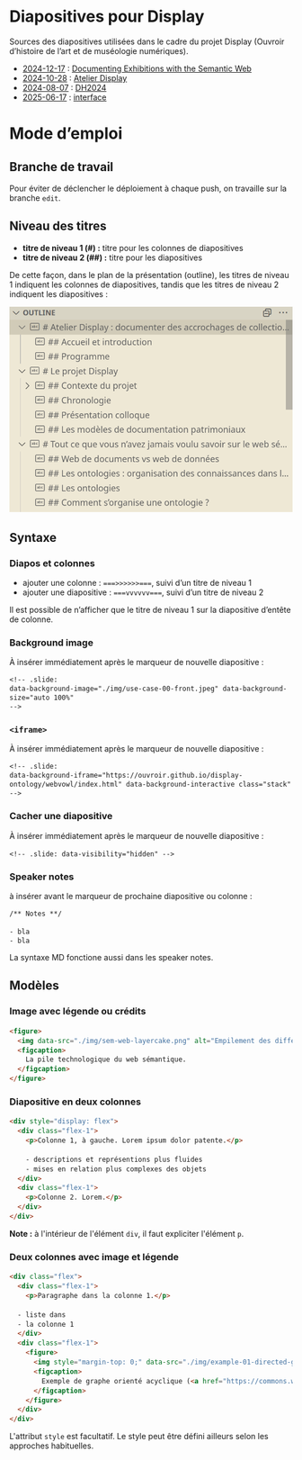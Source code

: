 # Diapositives pour Display

Sources des diapositives utilisées dans le cadre du projet Display (Ouvroir d’histoire de l’art et de muséologie numériques).

- [2024-12-17](./documenting/2024-12-17-documenting.md) : [Documenting Exhibitions with the Semantic Web](./documenting/)
- [2024-10-28](./atelier/2024-10-28-atelier.md) : [Atelier Display](./atelier/)
- [2024-08-07](./dh2024/2024-08-07-dh2024.md) : [DH2024](./dh2024/)
- [2025-06-17](./interface/2025-06-16.md) : [interface](./interface/)
# Mode d’emploi

## Branche de travail

Pour éviter de déclencher le déploiement à chaque push, on travaille sur la branche `edit`.

## Niveau des titres

- **titre de niveau 1 (#) :** titre pour les colonnes de diapositives
- **titre de niveau 2 (##) :** titre pour les diapositives

De cette façon, dans le plan de la présentation (outline), les titres de niveau 1 indiquent les colonnes de diapositives, tandis que les titres de niveau 2 indiquent les diapositives :

![Les titres de niveau 1 indiquent les colonnes de diapositives, tandis que les titres de niveau 2 indiquent les diapositives.](./img/outline.png)

## Syntaxe

### Diapos et colonnes

- ajouter une colonne : `===>>>>>>===`, suivi d’un titre de niveau 1
- ajouter une diapositive : `===vvvvvv===`, suivi d’un titre de niveau 2

Il est possible de n’afficher que le titre de niveau 1 sur la diapositive d’entête de colonne.

### Background image

À insérer immédiatement après le marqueur de nouvelle diapositive :

```
<!-- .slide:
data-background-image="./img/use-case-00-front.jpeg" data-background-size="auto 100%"
-->
```

### `<iframe>`

À insérer immédiatement après le marqueur de nouvelle diapositive :

```
<!-- .slide:
data-background-iframe="https://ouvroir.github.io/display-ontology/webvowl/index.html" data-background-interactive class="stack"
-->
```

### Cacher une diapositive

À insérer immédiatement après le marqueur de nouvelle diapositive :

`<!-- .slide: data-visibility="hidden" -->`

### Speaker notes

à insérer avant le marqueur de prochaine diapositive ou colonne :

```
/** Notes **/

- bla
- bla
```

La syntaxe MD fonctione aussi dans les speaker notes.

## Modèles

### Image avec légende ou crédits

```html
<figure>
  <img data-src="./img/sem-web-layercake.png" alt="Empilement des différents blocs qui constituent le web sémantique. À l'aide d'une couleur distincte, chaque bloc représente une technologie du web sémantique. Chaque bloc est visible sur deux les faces de l'empilement : sur la face conceptuelle (x) et sur la face des implémentations (y). Etc.">
  <figcaption>
    La pile technologique du web sémantique.
  </figcaption>
</figure>
```

### Diapositive en deux colonnes

```html
<div style="display: flex">
  <div class="flex-1">
    <p>Colonne 1, à gauche. Lorem ipsum dolor patente.</p>

    - descriptions et représentions plus fluides
    - mises en relation plus complexes des objets
  </div>
  <div class="flex-1">
    <p>Colonne 2. Lorem.</p>
  </div>
</div>
```

**Note :** à l'intérieur de l'élément `div`, il faut expliciter l'élément `p`.

### Deux colonnes avec image et légende

```html
<div class="flex">
  <div class="flex-1">
    <p>Paragraphe dans la colonne 1.</p>

  - liste dans
  - la colonne 1
  </div>
  <div class="flex-1">
    <figure>
      <img style="margin-top: 0;" data-src="./img/example-01-directed-graph.svg" alt="alt">
      <figcaption>
        Exemple de graphe orienté acyclique (<a href="https://commons.wikimedia.org/wiki/File:Directed_acyclic_graph.svg">publié dans le domaine public par David W.</a>)
      </figcaption>
    </figure>
  </div>
</div>
```

L'attribut `style` est facultatif. Le style peut être défini ailleurs selon les approches habituelles.
